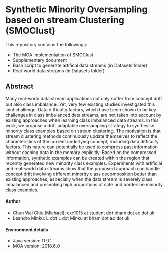 # Synthetic Minority Oversampling based on stream Clustering (SMOClust)

This repository contains the followings:
 - The MOA implementation of SMOClust
 - Supplementary document
 - Bash script to generate artifical data streams (in Datasets folder)
 - Real-world data streams (in Datasets folder)

## Abstract
Many real-world data stream applications not only suffer from concept drift but also class imbalance. Yet, very few existing studies investigated this joint challenge. Data difficulty factors, which have been shown to be key challenges in class imbalanced data streams, are not taken into account by existing approaches when learning class imbalanced data streams. In this work, we propose a drift adaptable oversampling strategy to synthesise minority class examples based on stream clustering. The motivation is that stream clustering methods continuously update themselves to reflect the characteristics of the current underlying concept, including data difficulty factors. This nature can potentially be used to compress past information without caching data in the memory explicitly. Based on the compressed information, synthetic examples can be created within the region that recently generated new minority class examples. Experiments with artificial and real-world data streams show that the proposed approach can handle concept drift involving different minority class decomposition better than existing approaches, especially when the data stream is severely class imbalanced and presenting high proportions of safe and borderline minority class examples.

#### Author
 - Chun Wai Chiu (Michael): cxc1015 at student dot bham dot ac dot uk
 - Leandro Minku: L dot L dot Minku at bham dot ac dot uk

#### Environment details
 - Java version: 11.0.1
 - MOA version: 2018.6.0

